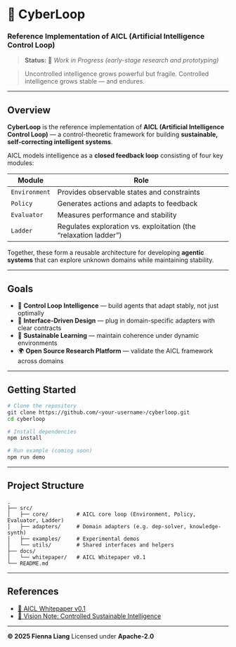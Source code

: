 # 🧠 CyberLoop

### Reference Implementation of AICL (Artificial Intelligence Control Loop)

> **Status:** 🧩 *Work in Progress (early-stage research and prototyping)*

> Uncontrolled intelligence grows powerful but fragile.
> Controlled intelligence grows stable — and endures.

---

## Overview

**CyberLoop** is the reference implementation of **AICL (Artificial Intelligence Control Loop)** —
a control-theoretic framework for building **sustainable, self-correcting intelligent systems**.

AICL models intelligence as a **closed feedback loop** consisting of four key modules:

| Module | Role |
|--------|------|
| `Environment` | Provides observable states and constraints |
| `Policy` | Generates actions and adapts to feedback |
| `Evaluator` | Measures performance and stability |
| `Ladder` | Regulates exploration vs. exploitation (the “relaxation ladder”) |

Together, these form a reusable architecture for developing **agentic systems** that can explore unknown domains while maintaining stability.

---

## Goals

- 🔁 **Control Loop Intelligence** — build agents that adapt stably, not just optimally
- 🧩 **Interface-Driven Design** — plug in domain-specific adapters with clear contracts
- 🧠 **Sustainable Learning** — maintain coherence under dynamic environments
- 🌍 **Open Source Research Platform** — validate the AICL framework across domains

---

## Getting Started

```bash
# Clone the repository
git clone https://github.com/<your-username>/cyberloop.git
cd cyberloop

# Install dependencies
npm install

# Run example (coming soon)
npm run demo
```

---

## Project Structure

```
.
├── src/
│   ├── core/         # AICL core loop (Environment, Policy, Evaluator, Ladder)
│   ├── adapters/     # Domain adapters (e.g. dep-solver, knowledge-synth)
│   ├── examples/     # Experimental demos
│   └── utils/        # Shared interfaces and helpers
├── docs/
│   └── whitepaper/   # AICL Whitepaper v0.1
└── README.md
```

---

## References

- [📜 AICL Whitepaper v0.1](./docs/whitepaper/aicl.md)
- [🎯 Vision Note: Controlled Sustainable Intelligence](https://github.com/<your-username>/cyberloop/discussions)

---

**© 2025 Fienna Liang**
Licensed under **Apache-2.0**
